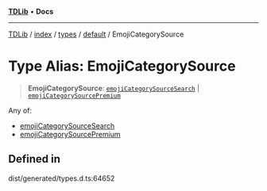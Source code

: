 [**TDLib**](../../../../../../README.md) • **Docs**

***

[TDLib](../../../../../../modules.md) / [index](../../../../../README.md) / [types](../../../README.md) / [default](../README.md) / EmojiCategorySource

# Type Alias: EmojiCategorySource

> **EmojiCategorySource**: [`emojiCategorySourceSearch`](emojiCategorySourceSearch.md) \| [`emojiCategorySourcePremium`](emojiCategorySourcePremium.md)

Any of:
- [emojiCategorySourceSearch](emojiCategorySourceSearch.md)
- [emojiCategorySourcePremium](emojiCategorySourcePremium.md)

## Defined in

dist/generated/types.d.ts:64652
